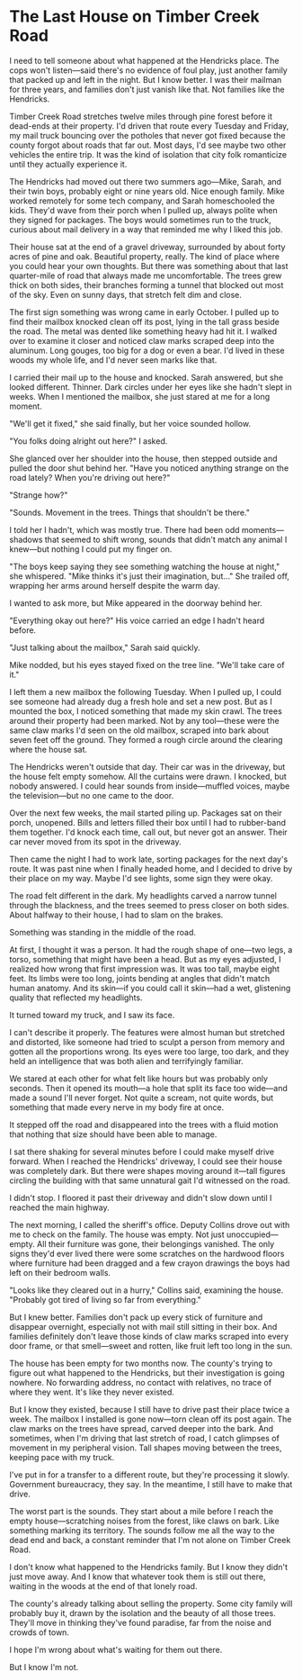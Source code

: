 # The Last House on Timber Creek Road
I need to tell someone about what happened at the Hendricks place. The cops won't listen—said there's no evidence of foul play, just another family that packed up and left in the night. But I know better. I was their mailman for three years, and families don't just vanish like that. Not families like the Hendricks.

Timber Creek Road stretches twelve miles through pine forest before it dead-ends at their property. I'd driven that route every Tuesday and Friday, my mail truck bouncing over the potholes that never got fixed because the county forgot about roads that far out. Most days, I'd see maybe two other vehicles the entire trip. It was the kind of isolation that city folk romanticize until they actually experience it.

The Hendricks had moved out there two summers ago—Mike, Sarah, and their twin boys, probably eight or nine years old. Nice enough family. Mike worked remotely for some tech company, and Sarah homeschooled the kids. They'd wave from their porch when I pulled up, always polite when they signed for packages. The boys would sometimes run to the truck, curious about mail delivery in a way that reminded me why I liked this job.

Their house sat at the end of a gravel driveway, surrounded by about forty acres of pine and oak. Beautiful property, really. The kind of place where you could hear your own thoughts. But there was something about that last quarter-mile of road that always made me uncomfortable. The trees grew thick on both sides, their branches forming a tunnel that blocked out most of the sky. Even on sunny days, that stretch felt dim and close.

The first sign something was wrong came in early October. I pulled up to find their mailbox knocked clean off its post, lying in the tall grass beside the road. The metal was dented like something heavy had hit it. I walked over to examine it closer and noticed claw marks scraped deep into the aluminum. Long gouges, too big for a dog or even a bear. I'd lived in these woods my whole life, and I'd never seen marks like that.

I carried their mail up to the house and knocked. Sarah answered, but she looked different. Thinner. Dark circles under her eyes like she hadn't slept in weeks. When I mentioned the mailbox, she just stared at me for a long moment.

"We'll get it fixed," she said finally, but her voice sounded hollow.

"You folks doing alright out here?" I asked.

She glanced over her shoulder into the house, then stepped outside and pulled the door shut behind her. "Have you noticed anything strange on the road lately? When you're driving out here?"

"Strange how?"

"Sounds. Movement in the trees. Things that shouldn't be there."

I told her I hadn't, which was mostly true. There had been odd moments—shadows that seemed to shift wrong, sounds that didn't match any animal I knew—but nothing I could put my finger on.

"The boys keep saying they see something watching the house at night," she whispered. "Mike thinks it's just their imagination, but..." She trailed off, wrapping her arms around herself despite the warm day.

I wanted to ask more, but Mike appeared in the doorway behind her.

"Everything okay out here?" His voice carried an edge I hadn't heard before.

"Just talking about the mailbox," Sarah said quickly.

Mike nodded, but his eyes stayed fixed on the tree line. "We'll take care of it."

I left them a new mailbox the following Tuesday. When I pulled up, I could see someone had already dug a fresh hole and set a new post. But as I mounted the box, I noticed something that made my skin crawl. The trees around their property had been marked. Not by any tool—these were the same claw marks I'd seen on the old mailbox, scraped into bark about seven feet off the ground. They formed a rough circle around the clearing where the house sat.

The Hendricks weren't outside that day. Their car was in the driveway, but the house felt empty somehow. All the curtains were drawn. I knocked, but nobody answered. I could hear sounds from inside—muffled voices, maybe the television—but no one came to the door.

Over the next few weeks, the mail started piling up. Packages sat on their porch, unopened. Bills and letters filled their box until I had to rubber-band them together. I'd knock each time, call out, but never got an answer. Their car never moved from its spot in the driveway.

Then came the night I had to work late, sorting packages for the next day's route. It was past nine when I finally headed home, and I decided to drive by their place on my way. Maybe I'd see lights, some sign they were okay.

The road felt different in the dark. My headlights carved a narrow tunnel through the blackness, and the trees seemed to press closer on both sides. About halfway to their house, I had to slam on the brakes.

Something was standing in the middle of the road.

At first, I thought it was a person. It had the rough shape of one—two legs, a torso, something that might have been a head. But as my eyes adjusted, I realized how wrong that first impression was. It was too tall, maybe eight feet. Its limbs were too long, joints bending at angles that didn't match human anatomy. And its skin—if you could call it skin—had a wet, glistening quality that reflected my headlights.

It turned toward my truck, and I saw its face.

I can't describe it properly. The features were almost human but stretched and distorted, like someone had tried to sculpt a person from memory and gotten all the proportions wrong. Its eyes were too large, too dark, and they held an intelligence that was both alien and terrifyingly familiar.

We stared at each other for what felt like hours but was probably only seconds. Then it opened its mouth—a hole that split its face too wide—and made a sound I'll never forget. Not quite a scream, not quite words, but something that made every nerve in my body fire at once.

It stepped off the road and disappeared into the trees with a fluid motion that nothing that size should have been able to manage.

I sat there shaking for several minutes before I could make myself drive forward. When I reached the Hendricks' driveway, I could see their house was completely dark. But there were shapes moving around it—tall figures circling the building with that same unnatural gait I'd witnessed on the road.

I didn't stop. I floored it past their driveway and didn't slow down until I reached the main highway.

The next morning, I called the sheriff's office. Deputy Collins drove out with me to check on the family. The house was empty. Not just unoccupied—empty. All their furniture was gone, their belongings vanished. The only signs they'd ever lived there were some scratches on the hardwood floors where furniture had been dragged and a few crayon drawings the boys had left on their bedroom walls.

"Looks like they cleared out in a hurry," Collins said, examining the house. "Probably got tired of living so far from everything."

But I knew better. Families don't pack up every stick of furniture and disappear overnight, especially not with mail still sitting in their box. And families definitely don't leave those kinds of claw marks scraped into every door frame, or that smell—sweet and rotten, like fruit left too long in the sun.

The house has been empty for two months now. The county's trying to figure out what happened to the Hendricks, but their investigation is going nowhere. No forwarding address, no contact with relatives, no trace of where they went. It's like they never existed.

But I know they existed, because I still have to drive past their place twice a week. The mailbox I installed is gone now—torn clean off its post again. The claw marks on the trees have spread, carved deeper into the bark. And sometimes, when I'm driving that last stretch of road, I catch glimpses of movement in my peripheral vision. Tall shapes moving between the trees, keeping pace with my truck.

I've put in for a transfer to a different route, but they're processing it slowly. Government bureaucracy, they say. In the meantime, I still have to make that drive.

The worst part is the sounds. They start about a mile before I reach the empty house—scratching noises from the forest, like claws on bark. Like something marking its territory. The sounds follow me all the way to the dead end and back, a constant reminder that I'm not alone on Timber Creek Road.

I don't know what happened to the Hendricks family. But I know they didn't just move away. And I know that whatever took them is still out there, waiting in the woods at the end of that lonely road.

The county's already talking about selling the property. Some city family will probably buy it, drawn by the isolation and the beauty of all those trees. They'll move in thinking they've found paradise, far from the noise and crowds of town.

I hope I'm wrong about what's waiting for them out there.

But I know I'm not.